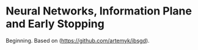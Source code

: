 # Neural Networks, Information Plane and Early Stopping

Beginning. Based on (https://github.com/artemyk/ibsgd).
